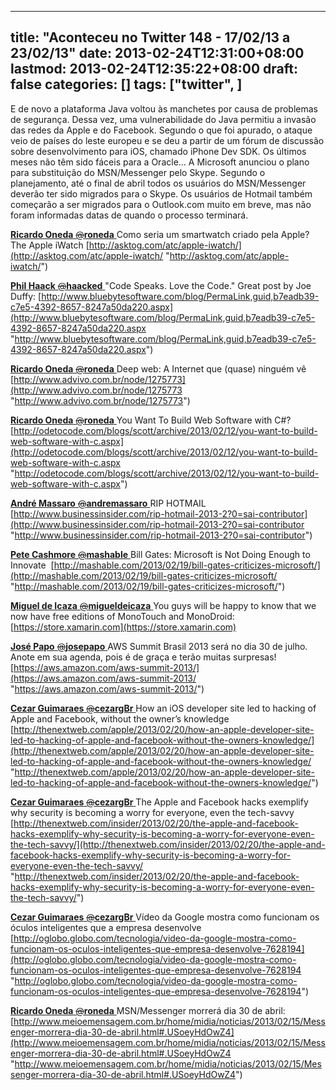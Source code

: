 
---
title: "Aconteceu no Twitter 148 - 17/02/13 a 23/02/13"
date: 2013-02-24T12:31:00+08:00
lastmod: 2013-02-24T12:35:22+08:00
draft: false
categories: []
tags: ["twitter", ]
---


E de novo a plataforma Java voltou às manchetes por causa de problemas de segurança. Dessa vez, uma vulnerabilidade do Java permitiu a invasão das redes da Apple e do Facebook. Segundo o que foi apurado, o ataque veio de países do leste europeu e se deu a partir de um fórum de discussão sobre desenvolvimento para iOS, chamado iPhone Dev SDK. Os últimos meses não têm sido fáceis para a Oracle… A Microsoft anunciou o plano para substituição do MSN/Messenger pelo Skype. Segundo o planejamento, até o final de abril todos os usuários do MSN/Messenger deverão ter sido migrados para o Skype. Os usuários de Hotmail também começarão a ser migrados para o Outlook.com muito em breve, mas não foram informadas datas de quando o processo terminará. 

[**Ricardo Oneda** ‏<s>@</s>**roneda** ](https://twitter.com/roneda)Como seria um smartwatch criado pela Apple? The Apple iWatch [http://asktog.com/atc/apple-iwatch/](http://asktog.com/atc/apple-iwatch/ "http://asktog.com/atc/apple-iwatch/")   

[**Phil Haack** ‏<s>@</s>**haacked** ](https://twitter.com/haacked)"Code Speaks. Love the Code." Great post by Joe Duffy: [http://www.bluebytesoftware.com/blog/PermaLink,guid,b7eadb39-c7e5-4392-8657-8247a50da220.aspx](http://www.bluebytesoftware.com/blog/PermaLink,guid,b7eadb39-c7e5-4392-8657-8247a50da220.aspx "http://www.bluebytesoftware.com/blog/PermaLink,guid,b7eadb39-c7e5-4392-8657-8247a50da220.aspx")   

[**Ricardo Oneda** ‏<s>@</s>**roneda** ](https://twitter.com/roneda)Deep web: A Internet que (quase) ninguém vê [http://www.advivo.com.br/node/1275773](http://www.advivo.com.br/node/1275773 "http://www.advivo.com.br/node/1275773")   

[**Ricardo Oneda** ‏<s>@</s>**roneda** ](https://twitter.com/roneda)You Want To Build Web Software with C#?  [http://odetocode.com/blogs/scott/archive/2013/02/12/you-want-to-build-web-software-with-c.aspx](http://odetocode.com/blogs/scott/archive/2013/02/12/you-want-to-build-web-software-with-c.aspx "http://odetocode.com/blogs/scott/archive/2013/02/12/you-want-to-build-web-software-with-c.aspx")   

[**André Massaro** ‏<s>@</s>**andremassaro** ](https://twitter.com/andremassaro)RIP HOTMAIL [http://www.businessinsider.com/rip-hotmail-2013-2?0=sai-contributor](http://www.businessinsider.com/rip-hotmail-2013-2?0=sai-contributor "http://www.businessinsider.com/rip-hotmail-2013-2?0=sai-contributor")   

[**Pete Cashmore** ‏<s>@</s>**mashable** ](https://twitter.com/mashable)Bill Gates: Microsoft is Not Doing Enough to Innovate  [http://mashable.com/2013/02/19/bill-gates-criticizes-microsoft/](http://mashable.com/2013/02/19/bill-gates-criticizes-microsoft/ "http://mashable.com/2013/02/19/bill-gates-criticizes-microsoft/")   

[**Miguel de Icaza** ‏<s>@</s>**migueldeicaza** ](https://twitter.com/migueldeicaza)You guys will be happy to know that we now have free editions of MonoTouch and MonoDroid: [https://store.xamarin.com](https://store.xamarin.com)   

[**José Papo** ‏<s>@</s>**josepapo** ](https://twitter.com/josepapo)AWS Summit Brasil 2013 será no dia 30 de julho. Anote em sua agenda, pois é de graça e terão muitas surpresas! [https://aws.amazon.com/aws-summit-2013/](https://aws.amazon.com/aws-summit-2013/ "https://aws.amazon.com/aws-summit-2013/")   

[**Cezar Guimaraes** ‏<s>@</s>**cezargBr** ](https://twitter.com/cezargBr)How an iOS developer site led to hacking of Apple and Facebook, without the owner’s knowledge [http://thenextweb.com/apple/2013/02/20/how-an-apple-developer-site-led-to-hacking-of-apple-and-facebook-without-the-owners-knowledge/](http://thenextweb.com/apple/2013/02/20/how-an-apple-developer-site-led-to-hacking-of-apple-and-facebook-without-the-owners-knowledge/ "http://thenextweb.com/apple/2013/02/20/how-an-apple-developer-site-led-to-hacking-of-apple-and-facebook-without-the-owners-knowledge/")   

[**Cezar Guimaraes** ‏<s>@</s>**cezargBr** ](https://twitter.com/cezargBr)The Apple and Facebook hacks exemplify why security is becoming a worry for everyone, even the tech-savvy [http://thenextweb.com/insider/2013/02/20/the-apple-and-facebook-hacks-exemplify-why-security-is-becoming-a-worry-for-everyone-even-the-tech-savvy/](http://thenextweb.com/insider/2013/02/20/the-apple-and-facebook-hacks-exemplify-why-security-is-becoming-a-worry-for-everyone-even-the-tech-savvy/ "http://thenextweb.com/insider/2013/02/20/the-apple-and-facebook-hacks-exemplify-why-security-is-becoming-a-worry-for-everyone-even-the-tech-savvy/")   

[**Cezar Guimaraes** ‏<s>@</s>**cezargBr** ](https://twitter.com/cezargBr)Vídeo da Google mostra como funcionam os óculos inteligentes que a empresa desenvolve [http://oglobo.globo.com/tecnologia/video-da-google-mostra-como-funcionam-os-oculos-inteligentes-que-empresa-desenvolve-7628194](http://oglobo.globo.com/tecnologia/video-da-google-mostra-como-funcionam-os-oculos-inteligentes-que-empresa-desenvolve-7628194 "http://oglobo.globo.com/tecnologia/video-da-google-mostra-como-funcionam-os-oculos-inteligentes-que-empresa-desenvolve-7628194")   

[**Ricardo Oneda** ‏<s>@</s>**roneda** ](https://twitter.com/roneda)MSN/Messenger morrerá dia 30 de abril:  [http://www.meioemensagem.com.br/home/midia/noticias/2013/02/15/Messenger-morrera-dia-30-de-abril.html#.USoeyHdOwZ4](http://www.meioemensagem.com.br/home/midia/noticias/2013/02/15/Messenger-morrera-dia-30-de-abril.html#.USoeyHdOwZ4 "http://www.meioemensagem.com.br/home/midia/noticias/2013/02/15/Messenger-morrera-dia-30-de-abril.html#.USoeyHdOwZ4")

